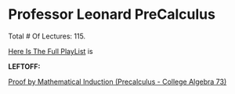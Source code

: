 # Professor Leonard PreCalculus

Total # Of Lectures: 115.

[Here Is The Full PlayList](https://www.youtube.com/playlist?list=PLDesaqWTN6ESsmwELdrzhcGiRhk5DjwLP)
is

**LEFTOFF:**

[Proof by Mathematical Induction (Precalculus - College Algebra 73)](https://www.youtube.com/watch?v=x5cWX-EyLEI)
